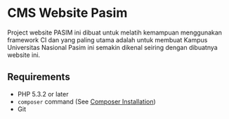# CMS Website Pasim

Project website PASIM ini dibuat untuk melatih kemampuan menggunakan framework CI dan yang paling utama adalah untuk membuat Kampus Universitas Nasional Pasim ini semakin dikenal seiring dengan dibuatnya website ini.


## Requirements

* PHP 5.3.2 or later
* `composer` command (See [Composer Installation](https://getcomposer.org/doc/00-intro.md#installation-linux-unix-osx))
* Git

